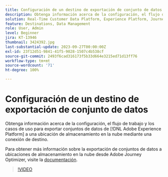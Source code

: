 ```yaml
---
title: Configuración de un destino de exportación de conjunto de datos
description: Obtenga información acerca de la configuración, el flujo de trabajo y los casos de uso para exportar conjuntos de datos de [!DNL Adobe Experience Platform] a una ubicación de almacenamiento en la nube mediante una conexión de destino.
solution: Real-Time Customer Data Platform, Experience Platform, Journey Optimizer
feature: Destinations, Data Management
role: User, Admin
level: Beginner
jira: KT-13946
thumbnail: 3424392.jpg
last-substantial-update: 2023-09-27T00:00:00Z
exl-id: 23f12d51-9841-41f5-9028-1507c4b538cf
source-git-commit: 2493f6cad316173f5b33d664e3215ed71d13ff76
workflow-type: tm+mt
source-wordcount: '71'
ht-degree: 100%

---
```


# Configuración de un destino de exportación de conjunto de datos

Obtenga información acerca de la configuración, el flujo de trabajo y los casos de uso para exportar conjuntos de datos de [!DNL Adobe Experience Platform] a una ubicación de almacenamiento en la nube mediante una conexión de destino.

Para obtener más información sobre la exportación de conjuntos de datos a ubicaciones de almacenamiento en la nube desde Adobe Journey Optimizer, visite la [documentación](https://experienceleague.adobe.com/docs/journey-optimizer/using/data-management/datasets/export-datasets.html?lang=es).

>[!VIDEO](https://video.tv.adobe.com/v/3424392/?learn=on)
